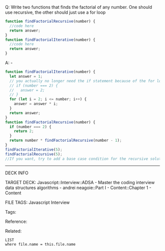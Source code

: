 Q: Write two functions that finds the factorial of any number. One should use recursive, the other should just use a for loop
```javascript
function findFactorialRecursive(number) {
  //code here
  return answer;
}
function findFactorialIterative(number) {
  //code here
  return answer;
}
```
A: -
```javascript
function findFactorialIterative(number) {
  let answer = 1;
  // you actually no longer need the if statement because of the for loop
  // if (number === 2) {
  //   answer = 2;
  // }
  for (let i = 2; i <= number; i++) {
    answer = answer * i;
  }
  return answer;
}
function findFactorialRecursive(number) {
  if (number === 2) {
    return 2;
  }
  return number * findFactorialRecursive(number - 1);
}
findFactorialIterative(5);
findFactorialRecursive(5);
//If you want, try to add a base case condition for the recursive solution if the parameter given is less than 2
```
<!--ID: 1689972344472-->



---

DECK INFO

TARGET DECK: Javascript::Interview::ADSA - Master the coding interview data structures algorithms - andrei neagoie::Part I - Content::Chapter 1 - Content

FILE TAGS: Javascript Interview

Tags:

Reference:

Related:

```dataview
LIST
where file.name = this.file.name
```
